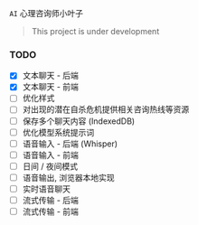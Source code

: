 `AI` 心理咨询师小叶子

> This project is under development

### TODO
- [x] 文本聊天 - 后端
- [x] 文本聊天 - 前端
- [ ] 优化样式
- [ ] 对出现的潜在自杀危机提供相关咨询热线等资源
- [ ] 保存多个聊天内容 (IndexedDB)
- [ ] 优化模型系统提示词
- [ ] 语音输入 - 后端 (Whisper)
- [ ] 语音输入 - 前端
- [ ] 日间 / 夜间模式
- [ ] 语音输出, 浏览器本地实现
- [ ] 实时语音聊天
- [ ] 流式传输 - 后端
- [ ] 流式传输 - 前端
